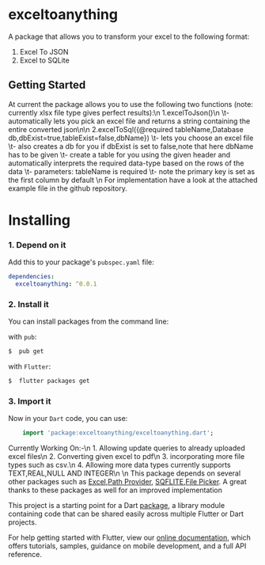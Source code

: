 # exceltoanything

A package that allows you to transform your excel to the following format:
1. Excel To JSON
2. Excel to SQLite

## Getting Started


At current the package allows you to use the following two functions (note: currently xlsx file type gives perfect results):\n
1.excelToJson()\n
    \t- automatically lets you pick an excel file and returns a string containing the entire converted json\n\n
2.excelToSql({@required tableName,Database db,dbExist=true,tableExist=false,dbName})
    \t- lets you choose an excel file
    \t- also creates a db for you if dbExist is set to false,note that here dbName has to be given
    \t- create a table for you using the given header and automatically interprets the required data-type based on the rows of the data
    \t- parameters: tableName is required
    \t- note the primary key is set as the first column by default
\n
For implementation have a look at the attached example file in the github repository.       

# Installing

### 1. Depend on it
Add this to your package's `pubspec.yaml` file:

```yaml
dependencies:
  exceltoanything: ^0.0.1
```

### 2. Install it

You can install packages from the command line:

with `pub`:

```css
$  pub get
```

with `Flutter`:

```css
$  flutter packages get
```

### 3. Import it

Now in your `Dart` code, you can use: 

````dart
    import 'package:exceltoanything/exceltoanything.dart';
````


Currently Working On:-\n
    1. Allowing update queries to already uploaded excel files\n
    2. Converting given excel to pdf\n
    3. incorporating more file types such as csv.\n
    4. Allowing more data types currently supports TEXT,REAL,NULL AND INTEGER\n
\n
This package depends on several other packages such as [Excel](https://www.pub.dev/packages/excel),[Path Provider](https://pub.dev/packages/path_provider),
[SQFLITE](https://pub.dev/packages/sqflite),[File Picker](https://pub.dev/packages/file_picker). A great thanks to these packages as well for an improved implementation

This project is a starting point for a Dart
[package](https://flutter.dev/developing-packages/),
a library module containing code that can be shared easily across
multiple Flutter or Dart projects.

For help getting started with Flutter, view our 
[online documentation](https://flutter.dev/docs), which offers tutorials, 
samples, guidance on mobile development, and a full API reference.
